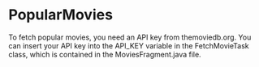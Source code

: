 # PopularMovies
To fetch popular movies, you need an API key from themoviedb.org. You can insert your API key into the API_KEY variable in the FetchMovieTask class, which is contained in the MoviesFragment.java file. 

